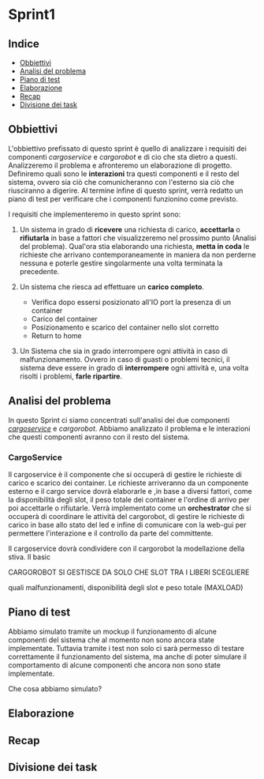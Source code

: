 # Sprint1

## Indice

- [Obbiettivi](#obbiettivi)
- [Analisi del problema](#analisi-del-problema)
- [Piano di test](#piano-di-test)
- [Elaborazione](#elaborazione)
- [Recap](#recap)
- [Divisione dei task](#divisione-dei-task)

## Obbiettivi
L'obbiettivo prefissato di questo sprint è quello di analizzare i requisiti dei componenti *cargoservice* e *cargorobot* e di cio che sta dietro a questi. Analizzeremo il problema e afronteremo un elaborazione di progetto. Definiremo quali sono le **interazioni** tra questi componenti e il resto del sistema, ovvero sia ciò che comunicheranno con l'esterno sia ciò che riusciranno a digerire. Al termine infine di questo sprint, verrà redatto un piano di test per verificare che i componenti funzionino come previsto.


I requisiti che implementeremo in questo sprint sono:

1. Un sistema in grado di **ricevere** una richiesta di carico, **accettarla** o **rifiutarla** in base a fattori che visualizzeremo nel prossimo punto (Analisi del problema). Qual'ora stia elaborando una richiesta, **metta in coda** le richieste che arrivano contemporaneamente in maniera da non perderne nessuna e poterle gestire singolarmente una volta terminata la precedente.

2. Un sistema che riesca ad effettuare un **carico completo**.
    - Verifica dopo essersi posizionato all'IO port la presenza di un container
    - Carico del container
    - Posizionamento e scarico del container nello slot corretto
    - Return to home

3. Un Sistema che sia in grado interrompere ogni attività in caso di malfunzionamento. Ovvero in caso di guasti o problemi tecnici, il sistema deve essere in grado di **interrompere** ogni attività e, una volta risolti i problemi, **farle ripartire**.

## Analisi del problema
In questo Sprint ci siamo concentrati sull'analisi dei due componenti [*cargoservice*](#cargoservice) e *cargorobot*. Abbiamo analizzato il problema e le interazioni che questi componenti avranno con il resto del sistema.

### CargoService
Il cargoservice è il componente che si occuperà di gestire le richieste di carico e scarico dei container. Le richieste arriveranno da un componente esterno e il cargo service dovrà elaborarle e ,in base a diversi fattori, come la disponibilità degli slot, il peso totale dei container e l'ordine di arrivo per poi accettarle o rifiutarle. Verrà implementato come un **orchestrator** che si occuperà di coordinare le attività del cargorobot, di gestire le richieste di carico in base allo stato del led e infine di comunicare con la web-gui per permettere l'interazione e il controllo da parte del committente.

Il cargoservice dovrà condividere con il cargorobot la modellazione della stiva. Il basic 


CARGOROBOT SI GESTISCE DA SOLO CHE SLOT TRA I LIBERI SCEGLIERE

quali malfunzionamenti, disponibilità degli slot e peso totale (MAXLOAD)
## Piano di test

Abbiamo simulato tramite un mockup il funzionamento di alcune componenti del sistema che al momento non sono ancora state implementate. Tuttavia tramite i test non solo ci sarà permesso di testare correttamente il funzionamento del sistema, ma anche di poter simulare il comportamento di alcune componenti che ancora non sono state implementate.

Che cosa abbiamo simulato?
## Elaborazione

## Recap

## Divisione dei task
